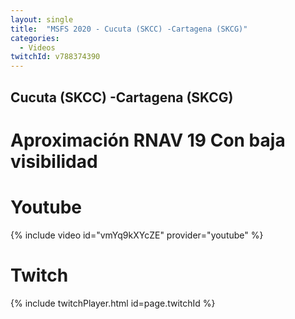 ```yaml
---
layout: single
title:  "MSFS 2020 - Cucuta (SKCC) -Cartagena (SKCG)"
categories:
  - Videos
twitchId: v788374390
---
```


## Cucuta (SKCC) -Cartagena (SKCG)
# Aproximación RNAV 19 Con baja visibilidad

# Youtube
{% include video id="vmYq9kXYcZE" provider="youtube" %}

# Twitch
{% include twitchPlayer.html id=page.twitchId %}
